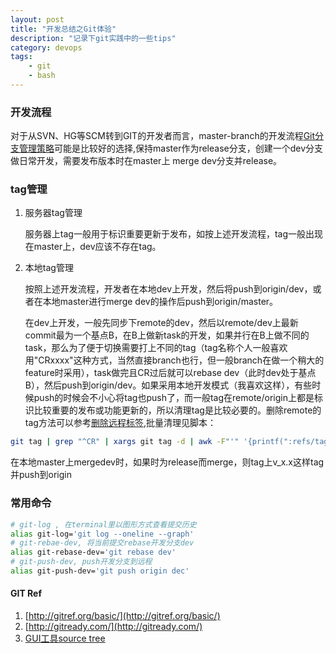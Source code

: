 ```yaml
---
layout: post
title: "开发总结之Git体验"
description: "记录下git实践中的一些tips"
category: devops
tags:
    - git
    - bash
---
```

### 开发流程 ###
对于从SVN、HG等SCM转到GIT的开发者而言，master-branch的开发流程[Git分支管理策略](http://www.ruanyifeng.com/blog/2012/07/git.html)可能是比较好的选择,保持master作为release分支，创建一个dev分支做日常开发，需要发布版本时在master上
merge dev分支并release。
### tag管理 ###
1. 服务器tag管理

    服务器上tag一般用于标识重要更新于发布，如按上述开发流程，tag一般出现在master上，dev应该不存在tag。

2. 本地tag管理

    按照上述开发流程，开发者在本地dev上开发，然后将push到origin/dev，或者在本地master进行merge dev的操作后push到origin/master。

    在dev上开发，一般先同步下remote的dev，然后以remote/dev上最新commit最为一个基点B，在B上做新task的开发，如果并行在B上做不同的task，那么为了便于切换需要打上不同的tag（tag名称个人一般喜欢用"CRxxxx"这种方式，当然直接branch也行，但一般branch在做一个稍大的feature时采用），task做完且CR过后就可以rebase dev（此时dev处于基点B），然后push到origin/dev。如果采用本地开发模式（我喜欢这样），有些时候push的时候会不小心将tag也push了，而一般tag在remote/origin上都是标识比较重要的发布或功能更新的，所以清理tag是比较必要的。删除remote的tag方法可以参考[删除远程标签](http://nathanhoad.net/how-to-delete-a-remote-git-tag),批量清理见脚本：

``` bash
git tag | grep "^CR" | xargs git tag -d | awk -F"'" '{printf(":refs/tags/%s\n", $2)}' | xargs git push origin
```

   在本地master上mergedev时，如果时为release而merge，则tag上v_x.x这样tag并push到origin

### 常用命令 ###

``` bash
# git-log , 在terminal里以图形方式查看提交历史
alias git-log='git log --oneline --graph'
# git-rebae-dev, 将当前提交rebase开发分支dev
alias git-rebase-dev='git rebase dev'
# git-push-dev, push开发分支到远程
alias git-push-dev='git push origin dec'
```

#### GIT Ref ####
1. [http://gitref.org/basic/](http://gitref.org/basic/)
2. [http://gitready.com/](http://gitready.com/)
3. [GUI工具source tree](http://www.sourcetreeapp.com/)
